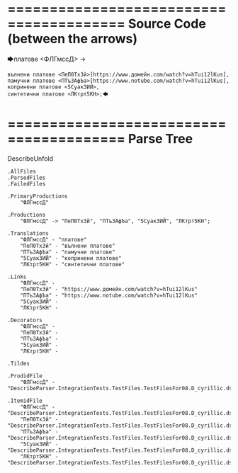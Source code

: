 ========================================
Source Code (between the arrows)
========================================

🡆платове <ФЛГмссД> ->

	вълнени платове <ПеП0ТхЗй>[https://www.домейн.com/watch?v=hTui12lKus],
	памучни платове <ПТъЗАфЪа>[https://www.notube.com/watch?v=hTui12lKus],
	копринени платове <5Суак3ИЙ>,
	синтетични платове <ЛКтрт5КН>;🡄

========================================
Parse Tree
========================================
DescribeUnfold

    .AllFiles
    .ParsedFiles
    .FailedFiles

    .PrimaryProductions
        "ФЛГмссД" 

    .Productions
        "ФЛГмссД" -> "ПеП0ТхЗй", "ПТъЗАфЪа", "5Суак3ИЙ", "ЛКтрт5КН";

    .Translations
        "ФЛГмссД" - "платове"
        "ПеП0ТхЗй" - "вълнени платове"
        "ПТъЗАфЪа" - "памучни платове"
        "5Суак3ИЙ" - "копринени платове"
        "ЛКтрт5КН" - "синтетични платове"

    .Links
        "ФЛГмссД" - 
        "ПеП0ТхЗй" - "https://www.домейн.com/watch?v=hTui12lKus"
        "ПТъЗАфЪа" - "https://www.notube.com/watch?v=hTui12lKus"
        "5Суак3ИЙ" - 
        "ЛКтрт5КН" - 

    .Decorators
        "ФЛГмссД" - 
        "ПеП0ТхЗй" - 
        "ПТъЗАфЪа" - 
        "5Суак3ИЙ" - 
        "ЛКтрт5КН" - 

    .Tildes

    .ProdidFile
        "ФЛГмссД" - "DescribeParser.IntegrationTests.TestFiles.TestFilesFor08.D_cyrillic.ds"

    .ItemidFile
        "ФЛГмссД" - "DescribeParser.IntegrationTests.TestFiles.TestFilesFor08.D_cyrillic.ds"
        "ПеП0ТхЗй" - "DescribeParser.IntegrationTests.TestFiles.TestFilesFor08.D_cyrillic.ds"
        "ПТъЗАфЪа" - "DescribeParser.IntegrationTests.TestFiles.TestFilesFor08.D_cyrillic.ds"
        "5Суак3ИЙ" - "DescribeParser.IntegrationTests.TestFiles.TestFilesFor08.D_cyrillic.ds"
        "ЛКтрт5КН" - "DescribeParser.IntegrationTests.TestFiles.TestFilesFor08.D_cyrillic.ds"

